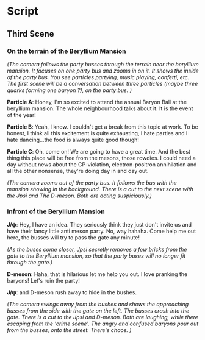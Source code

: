 # Script

## Third Scene

### On the terrain of the Beryllium Mansion

*(The camera follows the party busses through the terrain near the beryllium mansion. It focuses on one party bus and zooms in on it.
It shows the inside of the party bus. You see particles partying, music playing, confetti, etc.
The first scene will be a conversation between three particles (maybe three quarks forming one baryon ?), on the party bus. )*

**Particle A**: 
Honey, I'm so excited to attend the annual Baryon Ball at the beryllium mansion. The whole neighbourhood talks about it. It is the event of the year!

**Particle B**: 
Yeah, I know. I couldn't get a break from this topic at work. To be honest, I think all this excitement is quite exhausting, I hate parties and I hate dancing...the food is always quite good though!

**Particle C**:
Oh, come on! We are going to have a great time. And the best thing this place will be free from the mesons, those rowdies. I could need a day without news about the CP-violation, electron-positron annihilation and all the other nonsense, they're doing day in and day out.

*(The camera zooms out of the party bus. It follows the bus with the mansion showing in the background. 
There is a cut to the next scene with the Jpsi and The D-meson. Both are acting suspiciously.)*

### Infront of the Beryllium Mansion

**J/&psi;**: Hey, I have an idea. They seriously think they just don't invite us and have their fancy little anti meson party. No, way hahaha.
Come help me out here, the busses will try to pass the gate any minute!

*(As the buses come closer, Jpsi secretly removes a few bricks from the gate to the Beryllium mansion, so that the party buses will no longer fit through the gate.)*

**D-meson**: Haha, that is hilarious let me help you out. I love pranking the baryons!
Let's ruin the party!

**J/&psi;**: and D-meson rush away to hide in the bushes.

*(The camera swings away from the bushes and shows the approaching busses from the side with the gate on the left. The busses crash into the gate.
There is a cut to the Jpsi and D-meson. Both are laughing, while there escaping from the 'crime scene'.
The angry and confused baryons pour out from the busses, onto the street. There's chaos. )*







